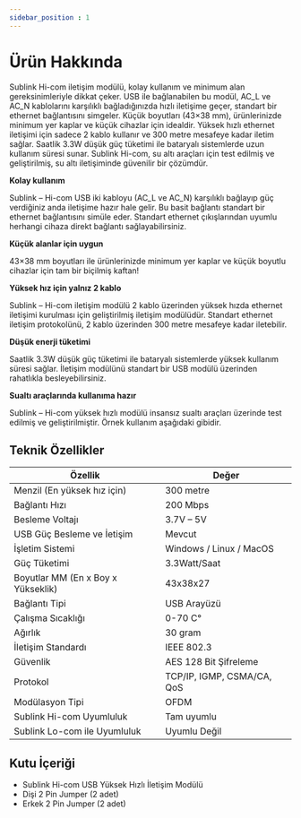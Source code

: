 ```yaml
---
sidebar_position : 1
---
```


# Ürün Hakkında

Sublink Hi-com iletişim modülü, kolay kullanım ve minimum alan gereksinimleriyle dikkat çeker. USB ile bağlanabilen bu modül, AC_L ve AC_N kablolarını karşılıklı bağladığınızda hızlı iletişime geçer, standart bir ethernet bağlantısını simgeler. Küçük boyutları (43×38 mm), ürünlerinizde minimum yer kaplar ve küçük cihazlar için idealdir. Yüksek hızlı ethernet iletişimi için sadece 2 kablo kullanır ve 300 metre mesafeye kadar iletim sağlar. Saatlik 3.3W düşük güç tüketimi ile bataryalı sistemlerde uzun kullanım süresi sunar. Sublink Hi-com, su altı araçları için test edilmiş ve geliştirilmiş, su altı iletişiminde güvenilir bir çözümdür.

**Kolay kullanım**

Sublink – Hi-com USB iki kabloyu (AC_L ve AC_N) karşılıklı bağlayıp güç verdiğiniz anda iletişime hazır hale gelir. Bu basit bağlantı standart bir ethernet bağlantısını simüle eder. Standart ethernet çıkışlarından uyumlu herhangi cihaza direkt bağlantı sağlayabilirsiniz.

**Küçük alanlar için uygun**

43×38 mm boyutları ile ürünlerinizde minimum yer kaplar ve küçük boyutlu cihazlar için tam bir biçilmiş kaftan!

**Yüksek hız için yalnız 2 kablo**

Sublink – Hi-com iletişim modülü 2 kablo üzerinden yüksek hızda ethernet iletişimi kurulması için geliştirilmiş iletişim modülüdür. Standart ethernet iletişim protokolünü, 2 kablo üzerinden 300 metre mesafeye kadar iletebilir.

**Düşük enerji tüketimi**

Saatlik 3.3W düşük güç tüketimi ile bataryalı sistemlerde yüksek kullanım süresi sağlar. İletişim modülünü standart bir USB modülü üzerinden rahatlıkla besleyebilirsiniz.

**Sualtı araçlarında kullanıma hazır**

Sublink – Hi-com yüksek hızlı modülü insansız sualtı araçları üzerinde test edilmiş ve geliştirilmiştir. Örnek kullanım aşağıdaki gibidir.

## Teknik Özellikler

| Özellik                            | Değer                      |
|------------------------------------|----------------------------|
| Menzil (En yüksek hız için)        | 300 metre                  |
| Bağlantı Hızı                      | 200 Mbps                   |
| Besleme Voltajı                    | 3.7V – 5V                  |
| USB Güç Besleme ve İetişim         | Mevcut                     |
| İşletim Sistemi                    | Windows / Linux / MacOS    |
| Güç Tüketimi                       | 3.3Watt/Saat               |
| Boyutlar MM (En x Boy x Yükseklik) | 43x38x27                   |
| Bağlantı Tipi                      | USB Arayüzü                |
| Çalışma Sıcaklığı                  | 0-70 C°                    |
| Ağırlık                            | 30 gram                    |
| İletişim Standardı                 | IEEE 802.3                 |
| Güvenlik                           | AES 128 Bit Şifreleme      |
| Protokol                           | TCP/IP, IGMP, CSMA/CA, QoS |
| Modülasyon Tipi                    | OFDM                       |
| Sublink Hi-com Uyumluluk           | Tam uyumlu                 |
| Sublink Lo-com ile Uyumluluk       | Uyumlu Değil               |

## Kutu İçeriği
- Sublink Hi-com USB Yüksek Hızlı İletişim Modülü
- Dişi 2 Pin Jumper (2 adet)
- Erkek 2 Pin Jumper (2 adet)
